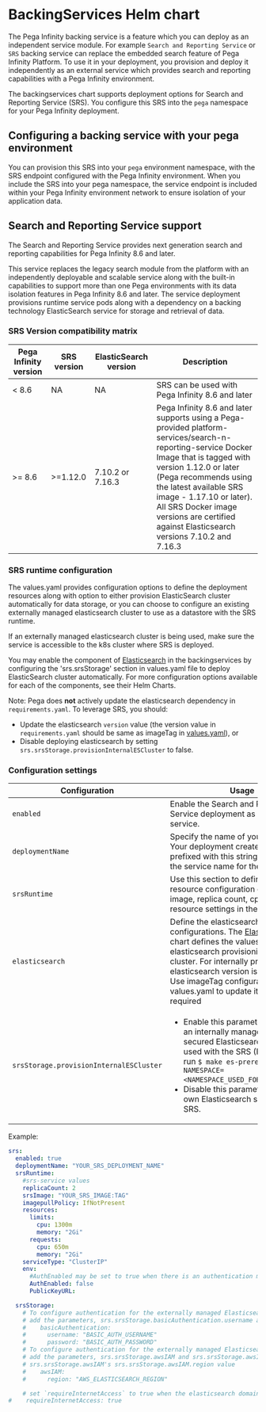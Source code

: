 # BackingServices Helm chart

The Pega Infinity backing service is a feature which you can deploy as an independent service module. For example `Search and Reporting Service` or `SRS` backing service can replace the embedded search feature of Pega Infinity Platform. To use it in your deployment, you provision and deploy it independently as an external service which provides search and reporting capabilities with a Pega Infinity environment.

The backingservices chart supports deployment options for Search and Reporting Service (SRS). You configure this SRS into the `pega` namespace for your Pega Infinity deployment.

## Configuring a backing service with your pega environment

You can provision this SRS into your `pega` environment namespace, with the SRS endpoint configured with the Pega Infinity environment. When you include the SRS into your pega namespace, the service endpoint is included within your Pega Infinity environment network to ensure isolation of your application data.

## Search and Reporting Service support

The Search and Reporting Service provides next generation search and reporting capabilities for Pega Infinity 8.6 and later.

This service replaces the legacy search module from the platform with an independently deployable and scalable service along with the built-in capabilities to support more than one Pega environments with its data isolation features in Pega Infinity 8.6 and later.
The service deployment provisions runtime service pods along with a dependency on a backing technology ElasticSearch service for storage and retrieval of data.

### SRS Version compatibility matrix

| Pega Infinity version | SRS version | ElasticSearch version | Description                                                                                                                                                                                                                                                                                                                                   |
|-----------------------|-------------|-----------------------|-----------------------------------------------------------------------------------------------------------------------------------------------------------------------------------------------------------------------------------------------------------------------------------------------------------------------------------------------|
| < 8.6                 | NA          | NA                    | SRS can be used with Pega Infinity 8.6 and later                                                                                                                                                                                                                                                                                              |
| \>= 8.6               | \>=1.12.0   | 7.10.2 or 7.16.3      | Pega Infinity 8.6 and later supports using a Pega-provided platform-services/search-n-reporting-service Docker Image that is tagged with version 1.12.0 or later (Pega recommends using the latest available SRS image - 1.17.10 or later). <br/>All SRS Docker image versions are certified against Elasticsearch versions 7.10.2 and 7.16.3 |

### SRS runtime configuration

The values.yaml provides configuration options to define the deployment resources along with option to either provision ElasticSearch cluster automatically for data storage, or you can choose to configure an existing externally managed elasticsearch cluster to use as a datastore with the SRS runtime.

If an externally managed elasticsearch cluster is being used, make sure the service is accessible to the k8s cluster where SRS is deployed.

You may enable the component of [Elasticsearch](https://github.com/helm/charts/tree/master/stable/elasticsearch/values.yaml) in the backingservices by configuring the 'srs.srsStorage' section in values.yaml file to deploy ElasticSearch cluster automatically. For more configuration options available for each of the components, see their Helm Charts.

Note: Pega does **not** actively update the elasticsearch dependency in `requirements.yaml`. To leverage SRS, you should:

* Update the elasticsearch `version` value (the version value in `requirements.yaml` should be same as imageTag in [values.yaml](./values.yaml)), or
* Disable deploying elasticsearch by setting `srs.srsStorage.provisionInternalESCluster` to false.

### Configuration settings

| Configuration                           | Usage                                                                                                                                                                                                                                                                                                                                                                     |
|-----------------------------------------|---------------------------------------------------------------------------------------------------------------------------------------------------------------------------------------------------------------------------------------------------------------------------------------------------------------------------------------------------------------------------|
| `enabled`                               | Enable the Search and Reporting Service deployment as a backing service.                                                                                                                                                                                                                                                                                                  |
| `deploymentName`                        | Specify the name of your SRS cluster. Your deployment creates resources prefixed with this string. This is also the service name for the SRS.                                                                                                                                                                                                                             |
| `srsRuntime`                            | Use this section to define specific resource configuration options like image, replica count, cpu and memory resource settings in the SRS.                                                                                                                                                                                                                                |
| `elasticsearch`                         | Define the elasticsearch cluster configurations. The [Elasticsearch](https://github.com/helm/charts/tree/master/stable/elasticsearch/values.yaml) chart defines the values for elasticsearch provisioning in the cluster. For internally provisioned elasticsearch version is set to 7.10.2. Use imageTag configuration in values.yaml to update it to 7.16.3 if required |
| `srsStorage.provisionInternalESCluster` | <ul><li>Enable this parameter to provision an internally managed and secured Elasticsearch cluster to be used with the SRS (Requires you to run `$ make es-prerequisite NAMESPACE=<NAMESPACE_USED_FOR_DEPLOYMENT>`).</li><li>Disable this parameter to use your own Elasticsearch service with the SRS.</li></ul>                                                         |

Example:

```yaml
srs:
  enabled: true
  deploymentName: "YOUR_SRS_DEPLOYMENT_NAME"
  srsRuntime:
    #srs-service values
    replicaCount: 2
    srsImage: "YOUR_SRS_IMAGE:TAG"
    imagepullPolicy: IfNotPresent
    resources:
      limits:
        cpu: 1300m
        memory: "2Gi"
      requests:
        cpu: 650m
        memory: "2Gi"
    serviceType: "ClusterIP"
    env:
      #AuthEnabled may be set to true when there is an authentication mechanism in place between SRS and Pega Infinity.
      AuthEnabled: false
      PublicKeyURL:

  srsStorage:
    # To configure authentication for the externally managed Elasticsearch cluster to use Basic Authentication then uncomment
    # add the parameters, srs.srsStorage.basicAuthentication.username and srs.srsStorage.basicAuthentication.password
    #    basicAuthentication:
    #      username: "BASIC_AUTH_USERNAME"
    #      password: "BASIC_AUTH_PASSWORD"
    # To configure authentication for the externally managed Elasticsearch cluster to use an AWS IAM Role then uncomment and
    # add the parameters, srs.srsStorage.awsIAM and srs.srsStorage.awsIAM.region
    # srs.srsStorage.awsIAM's srs.srsStorage.awsIAM.region value
    #    awsIAM:
    #      region: "AWS_ELASTICSEARCH_REGION"

    # set `requireInternetAccess` to true when the elasticsearch domain is outside of the Kubernetes cluster network  and is available over internet
#    requireInternetAccess: true
```
